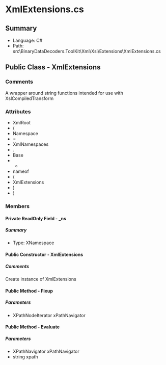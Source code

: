 ﻿# XmlExtensions.cs

## Summary

* Language: C#
* Path: src\BinaryDataDecoders.ToolKit\Xml\Xsl\Extensions\XmlExtensions.cs

## Public Class - XmlExtensions

### Comments

 <summary>
 A wrapper around string functions intended for use with XslCompiledTransform
 </summary>

### Attributes

 - XmlRoot
 - (
 - Namespace
 - =
 - XmlNamespaces
 - .
 - Base
 - +
 - nameof
 - (
 - XmlExtensions
 - )
 - )

### Members

#### Private ReadOnly Field - _ns

##### Summary

 * Type: XNamespace 

#### Public Constructor - XmlExtensions

##### Comments

 <summary>
 Create instance of XmlExtensions
 </summary>


#### Public Method - Fixup

#####  Parameters

 - XPathNodeIterator xPathNavigator 

#### Public Method - Evaluate

#####  Parameters

 - XPathNavigator xPathNavigator 
 - string xpath 

